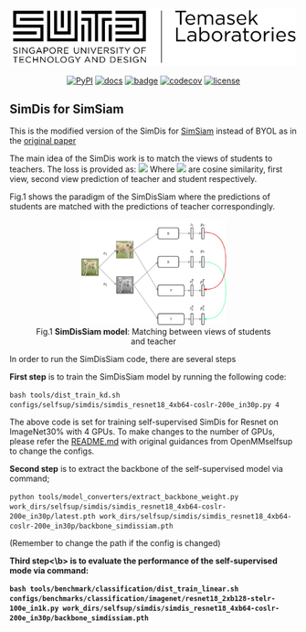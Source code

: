 <div align="center">
  <img src="../resources/tl.png" width="500"/>

[![PyPI](https://img.shields.io/pypi/v/mmselfsup)]()
[![docs](https://img.shields.io/badge/docs-latest-blue)]()
[![badge](https://github.com/open-mmlab/mmselfsup/workflows/build/badge.svg)]()
[![codecov](https://codecov.io/gh/open-mmlab/mmselfsup/branch/master/graph/badge.svg)]()
[![license](https://img.shields.io/github/license/open-mmlab/mmselfsup.svg)]()

</div>

## SimDis for SimSiam

This is the modified version of the SimDis for [SimSiam](algorithms/ss.md) instead of BYOL as in the [original paper](https://arxiv.org/pdf/2106.11304.pdf)



The main idea of the SimDis work is to match the views of students to teachers.
The loss is provided as: <img src="https://render.githubusercontent.com/render/math?math=L = \frac{1}{2} D(p^T_1, p^S_1) %2b  \frac{1}{2} D(p^T_2, p^S_2)">
Where <img src="https://render.githubusercontent.com/render/math?math=D, p^T_1, p^T_2, p^S_1, p^S_2"> are cosine similarity, first view, second view prediction of teacher and student respectively.

Fig.1 shows the paradigm of the SimDisSiam where the predictions of students are matched with the predictions of teacher
correspondingly.

<div align="center">
<figure>
    <img src="../resources/DSO/report3/view1.png" style="width:60%"\><br>  
     <figcaption align = "center">Fig.1 <b>SimDisSiam model</b>: Matching between views of students
     and teacher</figcaption>
</figure>
</div>

In order to run the SimDisSiam code, there are several steps

**First step** is to train the SimDisSiam model by running the following code:

``bash tools/dist_train_kd.sh configs/selfsup/simdis/simdis_resnet18_4xb64-coslr-200e_in30p.py 4``

The above code is set for training self-supervised SimDis for Resnet on ImageNet30% with 4 GPUs. To make changes to the number of GPUs,
please refer the [README.md](../README.md) with original guidances from OpenMMselfsup to change the configs.

**Second step** is to extract the backbone of the self-supervised model via command;

``python tools/model_converters/extract_backbone_weight.py work_dirs/selfsup/simdis/simdis_resnet18_4xb64-coslr-200e_in30p/latest.pth
work_dirs/selfsup/simdis/simdis_resnet18_4xb64-coslr-200e_in30p/backbone_simdissiam.pth``

(Remember to change the path if the config is changed)

<b>Third step<\b> is to evaluate the performance of the self-supervised mode via command:

``bash tools/benchmark/classification/dist_train_linear.sh configs/benchmarks/classification/imagenet/resnet18_2xb128-stelr-100e_in1k.py
 work_dirs/selfsup/simdis/simdis_resnet18_4xb64-coslr-200e_in30p/backbone_simdissiam.pth``
 

 
 



